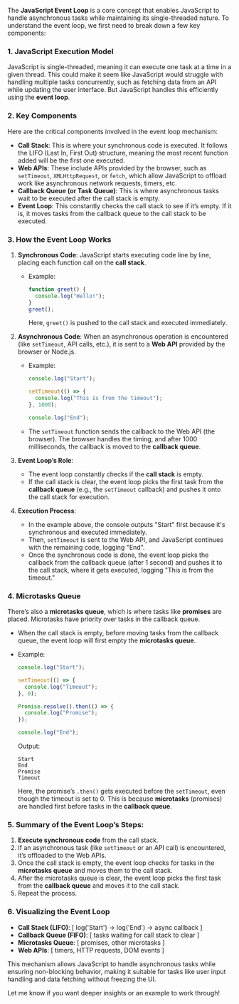 The **JavaScript Event Loop** is a core concept that enables JavaScript to handle asynchronous tasks while maintaining its single-threaded nature. To understand the event loop, we first need to break down a few key components:

### 1. **JavaScript Execution Model**

JavaScript is single-threaded, meaning it can execute one task at a time in a given thread. This could make it seem like JavaScript would struggle with handling multiple tasks concurrently, such as fetching data from an API while updating the user interface. But JavaScript handles this efficiently using the **event loop**.

### 2. **Key Components**

Here are the critical components involved in the event loop mechanism:

- **Call Stack**: This is where your synchronous code is executed. It follows the LIFO (Last In, First Out) structure, meaning the most recent function added will be the first one executed.
- **Web APIs**: These include APIs provided by the browser, such as `setTimeout`, `XMLHttpRequest`, or `fetch`, which allow JavaScript to offload work like asynchronous network requests, timers, etc.
- **Callback Queue (or Task Queue)**: This is where asynchronous tasks wait to be executed after the call stack is empty.
- **Event Loop**: This constantly checks the call stack to see if it’s empty. If it is, it moves tasks from the callback queue to the call stack to be executed.

### 3. **How the Event Loop Works**

1. **Synchronous Code**: JavaScript starts executing code line by line, placing each function call on the **call stack**.

   - Example:
     ```javascript
     function greet() {
       console.log("Hello!");
     }
     greet();
     ```
     Here, `greet()` is pushed to the call stack and executed immediately.

2. **Asynchronous Code**: When an asynchronous operation is encountered (like `setTimeout`, API calls, etc.), it is sent to a **Web API** provided by the browser or Node.js.

   - Example:

     ```javascript
     console.log("Start");

     setTimeout(() => {
       console.log("This is from the timeout");
     }, 1000);

     console.log("End");
     ```

   - The `setTimeout` function sends the callback to the Web API (the browser). The browser handles the timing, and after 1000 milliseconds, the callback is moved to the **callback queue**.

3. **Event Loop’s Role**:

   - The event loop constantly checks if the **call stack** is empty.
   - If the call stack is clear, the event loop picks the first task from the **callback queue** (e.g., the `setTimeout` callback) and pushes it onto the call stack for execution.

4. **Execution Process**:
   - In the example above, the console outputs "Start" first because it's synchronous and executed immediately.
   - Then, `setTimeout` is sent to the Web API, and JavaScript continues with the remaining code, logging "End".
   - Once the synchronous code is done, the event loop picks the callback from the callback queue (after 1 second) and pushes it to the call stack, where it gets executed, logging "This is from the timeout."

### 4. **Microtasks Queue**

There’s also a **microtasks queue**, which is where tasks like **promises** are placed. Microtasks have priority over tasks in the callback queue.

- When the call stack is empty, before moving tasks from the callback queue, the event loop will first empty the **microtasks queue**.
- Example:

  ```javascript
  console.log("Start");

  setTimeout(() => {
    console.log("Timeout");
  }, 0);

  Promise.resolve().then(() => {
    console.log("Promise");
  });

  console.log("End");
  ```

  Output:

  ```
  Start
  End
  Promise
  Timeout
  ```

  Here, the promise’s `.then()` gets executed before the `setTimeout`, even though the timeout is set to 0. This is because **microtasks** (promises) are handled first before tasks in the **callback queue**.

### 5. **Summary of the Event Loop’s Steps**:

1. **Execute synchronous code** from the call stack.
2. If an asynchronous task (like `setTimeout` or an API call) is encountered, it’s offloaded to the Web APIs.
3. Once the call stack is empty, the event loop checks for tasks in the **microtasks queue** and moves them to the call stack.
4. After the microtasks queue is clear, the event loop picks the first task from the **callback queue** and moves it to the call stack.
5. Repeat the process.

### 6. **Visualizing the Event Loop**

- **Call Stack (LIFO)**: [ log('Start') → log('End') → async callback ]
- **Callback Queue (FIFO)**: [ tasks waiting for call stack to clear ]
- **Microtasks Queue**: [ promises, other microtasks ]
- **Web APIs**: [ timers, HTTP requests, DOM events ]

This mechanism allows JavaScript to handle asynchronous tasks while ensuring non-blocking behavior, making it suitable for tasks like user input handling and data fetching without freezing the UI.

Let me know if you want deeper insights or an example to work through!
